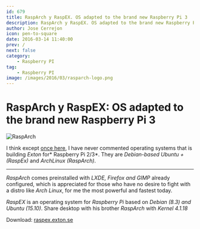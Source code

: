 ```yaml
---
id: 679
title: RaspArch y RaspEX. OS adapted to the brand new Raspberry Pi 3
description: RaspArch y RaspEX. OS adapted to the brand new Raspberry Pi 3
author: Jose Cerrejon
icon: pen-to-square
date: 2016-03-14 11:40:00
prev: /
next: false
category:
    - Raspberry PI
tag:
    - Raspberry PI
image: /images/2016/03/rasparch-logo.png
---
```


# RaspArch y RaspEX: OS adapted to the brand new Raspberry Pi 3

![RaspArch](/images/2016/03/rasparch-logo.png)

I think except [once here](/post.php?id=547), I have never commented operating systems that is building _Exton_ for* Raspberry Pi 2/3*. They are _Debian-based Ubuntu + (RaspEx)_ and _ArchLinux (RaspArch)_.

---

_RaspArch_ comes preinstalled with _LXDE, Firefox and GIMP_ already configured, which is appreciated for those who have no desire to fight with a distro like _Arch Linux_, for me the most powerful and fastest today.

_RaspEX_ is an operating system for _Raspberry Pi_ based on _Debian (8.3) and Ubuntu (15.10)_. Share desktop with his brother _RaspArch_ with _Kernel 4.1.18_

Download: [raspex.exton.se](https://raspex.exton.se/?page_id=25)

